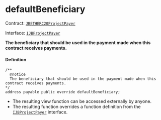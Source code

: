 # defaultBeneficiary

Contract: [`JBETHERC20ProjectPayer`](/v4/deprecated/v2/contracts/or-utilities/jbetherc20projectpayer/README.md)

Interface: [`IJBProjectPayer`](/v4/deprecated/v2/interfaces/ijbprojectpayer.md)

**The beneficiary that should be used in the payment made when this contract receives payments.**

#### Definition

```
/**
  @notice
  The beneficiary that should be used in the payment made when this contract receives payments.
*/
address payable public override defaultBeneficiary;
```

* The resulting view function can be accessed externally by anyone.
* The resulting function overrides a function definition from the [`IJBProjectPayer`](/v4/deprecated/v2/interfaces/ijbprojectpayer.md) interface.
